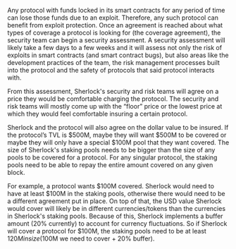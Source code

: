 Any protocol with funds locked in its smart contracts for any period of time can lose those funds due to an exploit. Therefore, any such protocol can benefit from exploit protection. Once an agreement is reached about what types of coverage a protocol is looking for (the coverage agreement), the security team can begin a security assessment. A security assessment will likely take a few days to a few weeks and it will assess not only the risk of exploits in smart contracts (and smart contract bugs), but also areas like the development practices of the team, the risk management processes built into the protocol and the safety of protocols that said protocol interacts with.

From this assessment, Sherlock's security and risk teams will agree on a price they would be comfortable charging the protocol. The security and risk teams will mostly come up with the “floor” price or the lowest price at which they would feel comfortable insuring a certain protocol.

Sherlock and the protocol will also agree on the dollar value to be insured. If the protocol’s TVL is $500M, maybe they will want $500M to be covered or maybe they will only have a special $100M pool that they want covered. The size of Sherlock's staking pools needs to be bigger than the size of any pools to be covered for a protocol. For any singular protocol, the staking pools need to be able to repay the entire amount covered on any given block.

For example, a protocol wants $100M covered. Sherlock would need to have at least $100M in the staking pools, otherwise there would need to be a different agreement put in place. On top of that, the USD value Sherlock would cover will likely be in different currencies/tokens than the currencies in Sherlock's staking pools. Because of this, Sherlock implements a buffer amount (20% currently) to account for currency fluctuations. So if Sherlock will cover a protocol for $100M, the staking pools need to be at least $120M in size ($100M we need to cover + 20% buffer).
